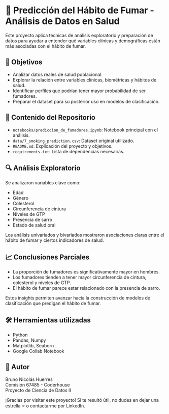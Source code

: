 # 🧠 Predicción del Hábito de Fumar - Análisis de Datos en Salud

Este proyecto aplica técnicas de análisis exploratorio y preparación de datos para ayudar a entender qué variables clínicas y demográficas están más asociadas con el hábito de fumar.

## 📌 Objetivos
- Analizar datos reales de salud poblacional.
- Explorar la relación entre variables clínicas, biométricas y hábitos de salud.
- Identificar perfiles que podrían tener mayor probabilidad de ser fumadores.
- Preparar el dataset para su posterior uso en modelos de clasificación.

## 📁 Contenido del Repositorio
- `notebooks/prediccion_de_fumadores.ipynb`: Notebook principal con el análisis.
- `data/7_smoking_prediction.csv`: Dataset original utilizado.
- `README.md`: Explicación del proyecto y objetivos.
- `requirements.txt`: Lista de dependencias necesarias.

## 🔍 Análisis Exploratorio
Se analizaron variables clave como:
- Edad
- Género
- Colesterol
- Circunferencia de cintura
- Niveles de GTP
- Presencia de sarro
- Estado de salud oral

Los análisis univariados y bivariados mostraron asociaciones claras entre el hábito de fumar y ciertos indicadores de salud.

## 📈 Conclusiones Parciales
- La proporción de fumadores es significativamente mayor en hombres.
- Los fumadores tienden a tener mayor circunferencia de cintura, colesterol y niveles de GTP.
- El hábito de fumar parece estar relacionado con la presencia de sarro.

Estos insights permiten avanzar hacia la construcción de modelos de clasificación que predigan el hábito de fumar.

## 🛠 Herramientas utilizadas
- Python
- Pandas, Numpy
- Matplotlib, Seaborn
- Google Collab Notebook

## 👤 Autor
Bruno Nicolás Huerres  
Comisión 67485 - Coderhouse  
Proyecto de Ciencia de Datos II

¡Gracias por visitar este proyecto! Si te resultó útil, no dudes en dejar una estrella ⭐ o contactarme por LinkedIn.
